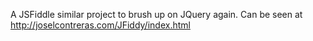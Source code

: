 A JSFiddle similar project to brush up on JQuery again. Can be seen at http://joselcontreras.com/JFiddy/index.html
